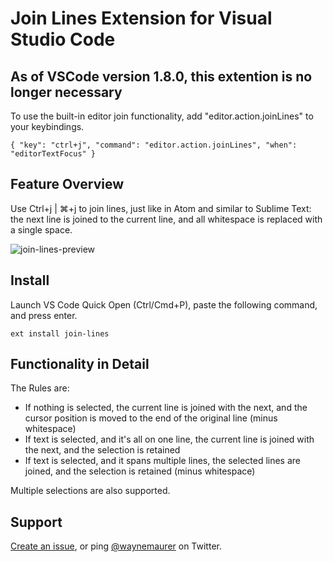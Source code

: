 # Join Lines Extension for Visual Studio Code

## As of VSCode version 1.8.0, this extention is no longer necessary

To use the built-in editor join functionality, add "editor.action.joinLines" to your keybindings.

```
{ "key": "ctrl+j", "command": "editor.action.joinLines", "when": "editorTextFocus" }
```

## Feature Overview

Use Ctrl+j | ⌘+j to join lines, just like in Atom and similar to Sublime Text: the next line is joined to
the current line, and all whitespace is replaced with a single space.

![join-lines-preview](https://cloud.githubusercontent.com/assets/2899448/11255751/36ee036a-8e48-11e5-8e1f-8889bf2df026.gif)

## Install

Launch VS Code Quick Open (Ctrl/Cmd+P), paste the following command, and press enter.
```
ext install join-lines
```

## Functionality in Detail

The Rules are:
* If nothing is selected, the current line is joined with the next, and the cursor position is moved to the end
of the original line (minus whitespace)
* If text is selected, and it's all on one line, the current line is joined with the next, and the selection is retained
* If text is selected, and it spans multiple lines, the selected lines are joined, and the selection is retained (minus whitespace)

Multiple selections are also supported.

## Support

[Create an issue](https://github.com/wmaurer/vscode-join-lines/issues), or ping [@waynemaurer](https://twitter.com/waynemaurer) on Twitter.

